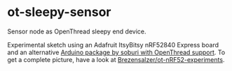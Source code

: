 # ot-sleepy-sensor
Sensor node as OpenThread sleepy end device.

Experimental sketch using an Adafruit ItsyBitsy nRF52840 Express board and an alternative [Arduino package by soburi with OpenThread support](https://github.com/soburi/openthread_nrf52_arduino).
To get a complete picture, have a look at [Brezensalzer/ot-nRF52-experiments](https://github.com/Brezensalzer/ot-nRF52-experiments).
